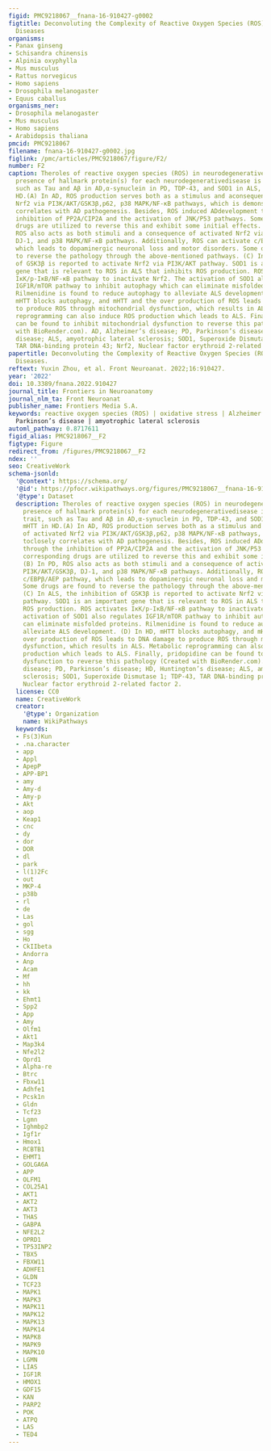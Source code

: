 ```yaml
---
figid: PMC9218067__fnana-16-910427-g0002
figtitle: Deconvoluting the Complexity of Reactive Oxygen Species (ROS) in Neurodegenerative
  Diseases
organisms:
- Panax ginseng
- Schisandra chinensis
- Alpinia oxyphylla
- Mus musculus
- Rattus norvegicus
- Homo sapiens
- Drosophila melanogaster
- Equus caballus
organisms_ner:
- Drosophila melanogaster
- Mus musculus
- Homo sapiens
- Arabidopsis thaliana
pmcid: PMC9218067
filename: fnana-16-910427-g0002.jpg
figlink: /pmc/articles/PMC9218067/figure/F2/
number: F2
caption: Theroles of reactive oxygen species (ROS) in neurodegenerative diseases.The
  presence of hallmark protein(s) for each neurodegenerativedisease is a common trait,
  such as Tau and Aβ in AD,α-synuclein in PD, TDP-43, and SOD1 in ALS, and mHTT in
  HD.(A) In AD, ROS production serves both as a stimulus and aconsequence of activated
  Nrf2 via PI3K/AKT/GSK3β,p62, p38 MAPK/NF-κB pathways, which is demonstrated toclosely
  correlates with AD pathogenesis. Besides, ROS induced ADdevelopment through the
  inhibition of PP2A/CIP2A and the activation of JNK/P53 pathways. Some corresponding
  drugs are utilized to reverse this and exhibit some initial effects. (B) In PD,
  ROS also acts as both stimuli and a consequence of activated Nrf2 via PI3K/AKT/GSK3β,
  DJ-1, and p38 MAPK/NF-κB pathways. Additionally, ROS can activate c/EBPβ/AEP pathway,
  which leads to dopaminergic neuronal loss and motor disorders. Some drugs are found
  to reverse the pathology through the above-mentioned pathways. (C) In ALS, the inhibition
  of GSK3β is reported to activate Nrf2 via PI3K/AKT pathway. SOD1 is an important
  gene that is relevant to ROS in ALS that inhibits ROS production. ROS activates
  IκK/p-IκB/NF-κB pathway to inactivate Nrf2. The activation of SOD1 also regulates
  IGF1R/mTOR pathway to inhibit autophagy which can eliminate misfolded proteins.
  Rilmenidine is found to reduce autophagy to alleviate ALS development. (D) In HD,
  mHTT blocks autophagy, and mHTT and the over production of ROS leads to DNA damage
  to produce ROS through mitochondrial dysfunction, which results in ALS. Metabolic
  reprogramming can also induce ROS production which leads to ALS. Finally, pridopidine
  can be found to inhibit mitochondrial dysfunction to reverse this pathology (Created
  with BioRender.com). AD, Alzheimer’s disease; PD, Parkinson’s disease; HD, Huntington’s
  disease; ALS, amyotrophic lateral sclerosis; SOD1, Superoxide Dismutase 1; TDP-43,
  TAR DNA-binding protein 43; Nrf2, Nuclear factor erythroid 2-related factor 2.
papertitle: Deconvoluting the Complexity of Reactive Oxygen Species (ROS) in Neurodegenerative
  Diseases.
reftext: Yuxin Zhou, et al. Front Neuroanat. 2022;16:910427.
year: '2022'
doi: 10.3389/fnana.2022.910427
journal_title: Frontiers in Neuroanatomy
journal_nlm_ta: Front Neuroanat
publisher_name: Frontiers Media S.A.
keywords: reactive oxygen species (ROS) | oxidative stress | Alzheimer’s disease |
  Parkinson’s disease | amyotrophic lateral sclerosis
automl_pathway: 0.8717611
figid_alias: PMC9218067__F2
figtype: Figure
redirect_from: /figures/PMC9218067__F2
ndex: ''
seo: CreativeWork
schema-jsonld:
  '@context': https://schema.org/
  '@id': https://pfocr.wikipathways.org/figures/PMC9218067__fnana-16-910427-g0002.html
  '@type': Dataset
  description: Theroles of reactive oxygen species (ROS) in neurodegenerative diseases.The
    presence of hallmark protein(s) for each neurodegenerativedisease is a common
    trait, such as Tau and Aβ in AD,α-synuclein in PD, TDP-43, and SOD1 in ALS, and
    mHTT in HD.(A) In AD, ROS production serves both as a stimulus and aconsequence
    of activated Nrf2 via PI3K/AKT/GSK3β,p62, p38 MAPK/NF-κB pathways, which is demonstrated
    toclosely correlates with AD pathogenesis. Besides, ROS induced ADdevelopment
    through the inhibition of PP2A/CIP2A and the activation of JNK/P53 pathways. Some
    corresponding drugs are utilized to reverse this and exhibit some initial effects.
    (B) In PD, ROS also acts as both stimuli and a consequence of activated Nrf2 via
    PI3K/AKT/GSK3β, DJ-1, and p38 MAPK/NF-κB pathways. Additionally, ROS can activate
    c/EBPβ/AEP pathway, which leads to dopaminergic neuronal loss and motor disorders.
    Some drugs are found to reverse the pathology through the above-mentioned pathways.
    (C) In ALS, the inhibition of GSK3β is reported to activate Nrf2 via PI3K/AKT
    pathway. SOD1 is an important gene that is relevant to ROS in ALS that inhibits
    ROS production. ROS activates IκK/p-IκB/NF-κB pathway to inactivate Nrf2. The
    activation of SOD1 also regulates IGF1R/mTOR pathway to inhibit autophagy which
    can eliminate misfolded proteins. Rilmenidine is found to reduce autophagy to
    alleviate ALS development. (D) In HD, mHTT blocks autophagy, and mHTT and the
    over production of ROS leads to DNA damage to produce ROS through mitochondrial
    dysfunction, which results in ALS. Metabolic reprogramming can also induce ROS
    production which leads to ALS. Finally, pridopidine can be found to inhibit mitochondrial
    dysfunction to reverse this pathology (Created with BioRender.com). AD, Alzheimer’s
    disease; PD, Parkinson’s disease; HD, Huntington’s disease; ALS, amyotrophic lateral
    sclerosis; SOD1, Superoxide Dismutase 1; TDP-43, TAR DNA-binding protein 43; Nrf2,
    Nuclear factor erythroid 2-related factor 2.
  license: CC0
  name: CreativeWork
  creator:
    '@type': Organization
    name: WikiPathways
  keywords:
  - Fs(3)Kun
  - .na.character
  - app
  - Appl
  - ApepP
  - APP-BP1
  - amy
  - Amy-d
  - Amy-p
  - Akt
  - aop
  - Keap1
  - cnc
  - dy
  - dor
  - DOR
  - dl
  - park
  - l(1)2Fc
  - out
  - MKP-4
  - p38b
  - rl
  - de
  - Las
  - gol
  - sgg
  - Ho
  - CkIIbeta
  - Andorra
  - Anp
  - Acam
  - Mf
  - hh
  - kk
  - Ehmt1
  - Spp2
  - App
  - Amy
  - Olfm1
  - Akt1
  - Map3k4
  - Nfe2l2
  - Oprd1
  - Alpha-re
  - Btrc
  - Fbxw11
  - Adhfe1
  - Pcsk1n
  - Gldn
  - Tcf23
  - Lgmn
  - Ighmbp2
  - Igf1r
  - Hmox1
  - RCBTB1
  - EHMT1
  - GOLGA6A
  - APP
  - OLFM1
  - COL25A1
  - AKT1
  - AKT2
  - AKT3
  - THAS
  - GABPA
  - NFE2L2
  - OPRD1
  - TP53INP2
  - TBX5
  - FBXW11
  - ADHFE1
  - GLDN
  - TCF23
  - MAPK1
  - MAPK3
  - MAPK11
  - MAPK12
  - MAPK13
  - MAPK14
  - MAPK8
  - MAPK9
  - MAPK10
  - LGMN
  - LIAS
  - IGF1R
  - HMOX1
  - GDF15
  - KAN
  - PARP2
  - POK
  - ATPQ
  - LAS
  - TED4
---
```

